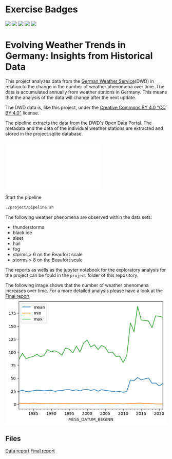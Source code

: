 # Exercise Badges

![](https://byob.yarr.is/yannickrud/made-project/score_ex1) ![](https://byob.yarr.is/yannickrud/made-project/score_ex2) ![](https://byob.yarr.is/yannickrud/made-project/score_ex3) ![](https://byob.yarr.is/yannickrud/made-project/score_ex4) ![](https://byob.yarr.is/yannickrud/made-project/score_ex5)

# Evolving Weather Trends in Germany: Insights from Historical Data

This project analyzes data from the [German Weather Service](https://www.dwd.de/DE/Home/home_node.html)(DWD) in relation to the change in the number of weather phenomena over time. The data is accumulated annually from weather stations in Germany. This means that the analysis of the data will change after the next update.

The DWD data is, like this project, under the [Creative Commons BY 4.0 "CC BY 4.0"](https://creativecommons.org/licenses/by/4.0/) license.

The pipeline extracts the [data](https://opendata.dwd.de/climate_environment/CDC/observations_germany/climate/annual/weather_phenomena/historical/) from the DWD's Open Data Portal. The metadata and the data of the individual weather stations are extracted and stored in the project.sqlite database.

![Image of Data engineering pipeline](./project/assets/MADE_pipeline.pdf "Data engineering pipeline")

Start the pipeline
```sh
./project/pipeline.sh
```

The following weather phenomena are observed within the data sets:
- thunderstorms
- black ice
- sleet
- hail
- fog
- storms > 6 on the Beaufort scale
- storms > 8 on the Beaufort scale

The reports as wells as the jupyter notebook for the exploratory analysis for the project can be fould in the `project` folder of this repository.

The following image shows that the number of weather phenomena increases over time. For a more detailed analysis please have a look at the [Final report](./project/analysis-report.pdf)
![Overall occurences of weather phenomena per year](project/assets/overall.png "Overall occurences of weather phenomena per year")

## Files
[Data report](./project/data-report.pdf)
[Final report](./project/analysis-report.pdf)